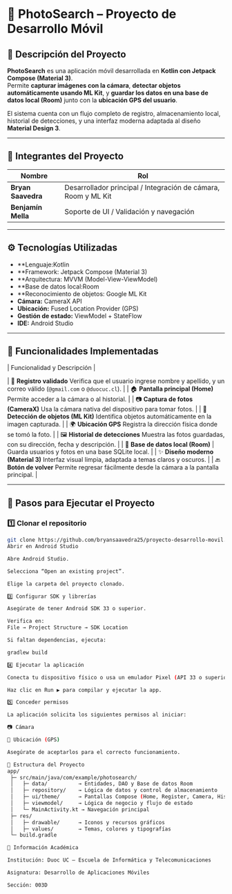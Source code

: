 # 📸 PhotoSearch – Proyecto de Desarrollo Móvil

## 🧩 Descripción del Proyecto
**PhotoSearch** es una aplicación móvil desarrollada en **Kotlin con Jetpack Compose (Material 3)**.  
Permite **capturar imágenes con la cámara**, **detectar objetos automáticamente usando ML Kit**, y **guardar los datos en una base de datos local (Room)** junto con la **ubicación GPS del usuario**.  

El sistema cuenta con un flujo completo de registro, almacenamiento local, historial de detecciones, y una interfaz moderna adaptada al diseño **Material Design 3**.

---

## 👥 Integrantes del Proyecto
| Nombre | Rol |
|--------|------|
| **Bryan Saavedra** | Desarrollador principal / Integración de cámara, Room y ML Kit |
| **Benjamín Mella** | Soporte de UI / Validación y navegación |

---

## ⚙️ Tecnologías Utilizadas
- **Lenguaje:Kotlin  
- **Framework: Jetpack Compose (Material 3)  
- **Arquitectura: MVVM (Model-View-ViewModel)  
- **Base de datos local:Room  
- **Reconocimiento de objetos: Google ML Kit  
- **Cámara:** CameraX API  
- **Ubicación:** Fused Location Provider (GPS)  
- **Gestión de estado:** ViewModel + StateFlow  
- **IDE:** Android Studio

---

## 🧠 Funcionalidades Implementadas

| Funcionalidad y Descripción |

| 🧾 **Registro validado** Verifica que el usuario ingrese nombre y apellido, y un correo válido (`@gmail.com` o `@duocuc.cl`). |
| 🏠 **Pantalla principal (Home)** Permite acceder a la cámara o al historial. |
| 📷 **Captura de fotos (CameraX)** Usa la cámara nativa del dispositivo para tomar fotos. |
| 🤖 **Detección de objetos (ML Kit)** Identifica objetos automáticamente en la imagen capturada. |
| 🌍 **Ubicación GPS** Registra la dirección física donde se tomó la foto. |
| 🖼️ **Historial de detecciones** Muestra las fotos guardadas, con su dirección, fecha y descripción. |
| 💾 **Base de datos local (Room)** | Guarda usuarios y fotos en una base SQLite local. |
| ✨ **Diseño moderno (Material 3)**  Interfaz visual limpia, adaptada a temas claros y oscuros. |
| 🔙 **Botón de volver**  Permite regresar fácilmente desde la cámara a la pantalla principal. |

---

## 🚀 Pasos para Ejecutar el Proyecto

### 1️⃣ Clonar el repositorio
```bash
git clone https://github.com/bryansaavedra25/proyecto-desarrollo-movil.git
Abrir en Android Studio

Abre Android Studio.

Selecciona “Open an existing project”.

Elige la carpeta del proyecto clonado.

3️⃣ Configurar SDK y librerías

Asegúrate de tener Android SDK 33 o superior.

Verifica en:
File → Project Structure → SDK Location

Si faltan dependencias, ejecuta:

gradlew build

4️⃣ Ejecutar la aplicación

Conecta tu dispositivo físico o usa un emulador Pixel (API 33 o superior).

Haz clic en Run ▶️ para compilar y ejecutar la app.

5️⃣ Conceder permisos

La aplicación solicita los siguientes permisos al iniciar:

📷 Cámara

📍 Ubicación (GPS)

Asegúrate de aceptarlos para el correcto funcionamiento.

🧭 Estructura del Proyecto
app/
 ├─ src/main/java/com/example/photosearch/
 │   ├─ data/          → Entidades, DAO y Base de datos Room
 │   ├─ repository/    → Lógica de datos y control de almacenamiento
 │   ├─ ui/theme/      → Pantallas Compose (Home, Register, Camera, History)
 │   ├─ viewmodel/     → Lógica de negocio y flujo de estado
 │   └─ MainActivity.kt → Navegación principal
 ├─ res/
 │   ├─ drawable/      → Iconos y recursos gráficos
 │   ├─ values/        → Temas, colores y tipografías
 └─ build.gradle

🏫 Información Académica

Institución: Duoc UC – Escuela de Informática y Telecomunicaciones

Asignatura: Desarrollo de Aplicaciones Móviles

Sección: 003D
